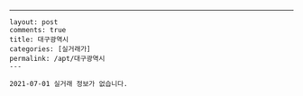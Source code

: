 ---
    layout: post
    comments: true
    title: 대구광역시
    categories: [실거래가]
    permalink: /apt/대구광역시
    ---

    2021-07-01 실거래 정보가 없습니다.

    